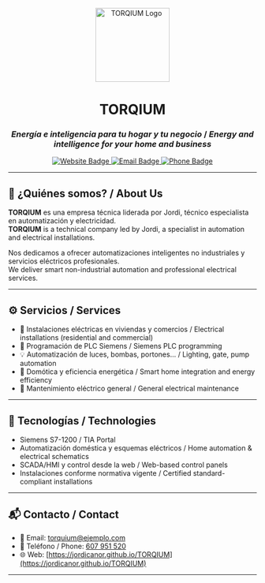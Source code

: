 
<p align="center">
  <img src="images/TORQIUM_Logo.jpg" alt="TORQIUM Logo" width="150"/>
</p>

<h1 align="center">TORQIUM</h1>
<h3 align="center"><em>Energía e inteligencia para tu hogar y tu negocio</em> / <em>Energy and intelligence for your home and business</em></h3>

<p align="center">
  <a href="https://jordicanor.github.io/TORQIUM" target="_blank">
    <img src="https://img.shields.io/badge/🌐 Ver%20Sitio%20Web-TORQIUM-blue?style=for-the-badge" alt="Website Badge"/>
  </a>
  <a href="mailto:torquium@ejemplo.com">
    <img src="https://img.shields.io/badge/📧%20Email-Contáctanos-blueviolet?style=for-the-badge&logo=gmail" alt="Email Badge"/>
  </a>
  <a href="tel:+34607951520">
    <img src="https://img.shields.io/badge/📱%20Llámanos-607%20951%20520-brightgreen?style=for-the-badge&logo=phone" alt="Phone Badge"/>
  </a>
</p>

---

## 💼 ¿Quiénes somos? / About Us

**TORQIUM** es una empresa técnica liderada por Jordi, técnico especialista en automatización y electricidad.  
**TORQIUM** is a technical company led by Jordi, a specialist in automation and electrical installations.

Nos dedicamos a ofrecer automatizaciones inteligentes no industriales y servicios eléctricos profesionales.  
We deliver smart non-industrial automation and professional electrical services.

---

## ⚙️ Servicios / Services

- 🔌 Instalaciones eléctricas en viviendas y comercios / Electrical installations (residential and commercial)
- 🤖 Programación de PLC Siemens / Siemens PLC programming
- 💡 Automatización de luces, bombas, portones... / Lighting, gate, pump automation
- 🧠 Domótica y eficiencia energética / Smart home integration and energy efficiency
- 🔧 Mantenimiento eléctrico general / General electrical maintenance

---

## 🧰 Tecnologías / Technologies

- Siemens S7-1200 / TIA Portal
- Automatización doméstica y esquemas eléctricos / Home automation & electrical schematics
- SCADA/HMI y control desde la web / Web-based control panels
- Instalaciones conforme normativa vigente / Certified standard-compliant installations

---

## 📬 Contacto / Contact

- 📧 Email: [torquium@ejemplo.com](mailto:torquium@ejemplo.com)  
- 📱 Teléfono / Phone: [607 951 520](tel:+34607951520)  
- 🌐 Web: [https://jordicanor.github.io/TORQIUM](https://jordicanor.github.io/TORQIUM)

---
